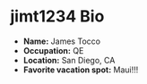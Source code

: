# jimt1234 Bio
- **Name:** James Tocco
- **Occupation:** QE
- **Location:** San Diego, CA
- **Favorite vacation spot:** Maui!!!
